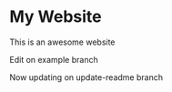 # My Website

This is an awesome website

Edit on example branch

Now updating on update-readme branch
